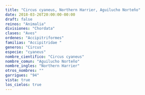 ```yaml
---
title: "Circus cyaneus, Northern Harrier, Aguilucho Norteño"
date: 2018-03-26T20:00:00-00:00
draft: false
reinos: "Animalia"
divisiones: "Chordata"
clases: "Aves"
ordenes: "Accipitriformes"
familias: "Accipitridae "
generos: "Circus"
especie: "cyaneus"
nombre_cientifico: "Circus cyaneus"
nombre_comun: "Aguilucho Norteño"
nombre_ingles: "Northern Harrier"
otros_nombres: ""
garrigues: "94"
vista: true
los_cielos: true
---
```

